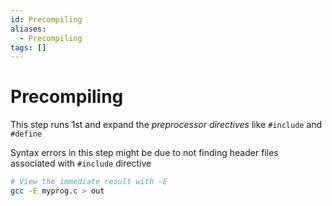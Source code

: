 ```yaml
---
id: Precompiling
aliases:
  - Precompiling
tags: []
---
```


# Precompiling

This step runs 1st and expand the _preprocessor directives_ like `#include` and `#define`

Syntax errors in this step might be due to not finding header files associated with `#include` directive

```bash
# View the immediate result with -E
gcc -E myprog.c > out
```
